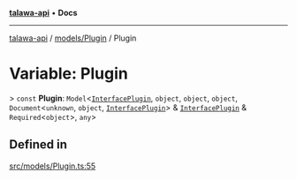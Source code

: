 [**talawa-api**](../../../README.md) • **Docs**

***

[talawa-api](../../../modules.md) / [models/Plugin](../README.md) / Plugin

# Variable: Plugin

\> `const` **Plugin**: `Model`\<[`InterfacePlugin`](../interfaces/InterfacePlugin.md), `object`, `object`, `object`, `Document`\<`unknown`, `object`, [`InterfacePlugin`](../interfaces/InterfacePlugin.md)\> & [`InterfacePlugin`](../interfaces/InterfacePlugin.md) & `Required`\<`object`\>, `any`\>

## Defined in

[src/models/Plugin.ts:55](https://github.com/PalisadoesFoundation/talawa-api/blob/92443bb6a5ff3ed66457149a509401986a82e570/src/models/Plugin.ts#L55)
